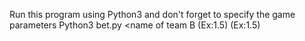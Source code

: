 Run this program using Python3 and don't forget to specify the game parameters
Python3 bet.py <matches> <insert> <name of team A> <name of team B <Number of times Team A have won over Team B> <Team a return> (Ex:1.5) <Team B return> (Ex:1.5) <number of games to simulate>